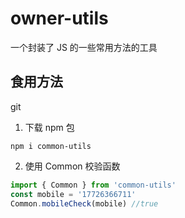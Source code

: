 # owner-utils

一个封装了 JS 的一些常用方法的工具

## 食用方法
git
1. 下载 npm 包

```shell
npm i common-utils
```

2. 使用 Common 校验函数
```js
import { Common } from 'common-utils'
const mobile = '17726366711'
Common.mobileCheck(mobile) //true